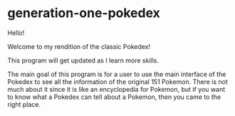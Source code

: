 # generation-one-pokedex

Hello!

Welcome to my rendition of the classic Pokedex!

This program will get updated as I learn more skills. 

The main goal of this program is for a user to use the main interface of the Pokedex to see all the information 
of the original 151 Pokemon. There is not much about it since it is like an encyclopedia for Pokemon, but if you want 
to know what a Pokedex can tell about a Pokemon, then you came to the right place.

